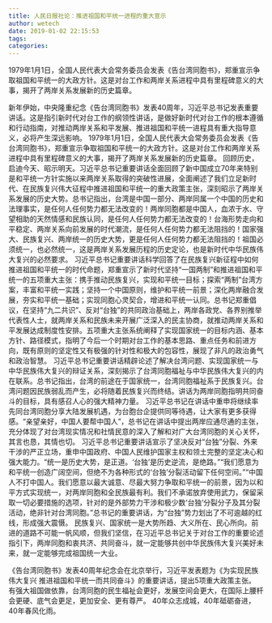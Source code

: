 ```yaml
---
title: 人民日报社论：推进祖国和平统一进程的重大宣示
author: wetech
date: 2019-01-02 22:15:53
tags: 
categories: 
---
```

1979年1月1日，全国人民代表大会常务委员会发表《告台湾同胞书》，郑重宣示争取祖国和平统一的大政方针。这是对台工作和两岸关系进程中具有里程碑意义的大事，揭开了两岸关系发展新的历史篇章。
<!-- more -->
新年伊始，中央隆重纪念《告台湾同胞书》发表40周年，习近平总书记发表重要讲话。这是指引新时代对台工作的纲领性讲话，是做好新时代对台工作的根本遵循和行动指南，对推动两岸关系和平发展、推进祖国和平统一进程具有重大指导意义，必将产生深远影响。
1979年1月1日，全国人民代表大会常务委员会发表《告台湾同胞书》，郑重宣示争取祖国和平统一的大政方针。这是对台工作和两岸关系进程中具有里程碑意义的大事，揭开了两岸关系发展新的历史篇章。
回顾历史，启迪今天、昭示明天。习近平总书记重要讲话全面回顾了新中国成立70年来特别是和平统一方针实施以来两岸关系取得的突破性进展，全面阐述了我们立足新时代、在民族复兴伟大征程中推进祖国和平统一的重大政策主张，深刻昭示了两岸关系发展的历史大势。总书记指出，台湾是中国一部分、两岸同属一个中国的历史和法理事实，是任何人任何势力都无法改变的！两岸同胞都是中国人，血浓于水、守望相助的天然情感和民族认同，是任何人任何势力都无法改变的！台海形势走向和平稳定、两岸关系向前发展的时代潮流，是任何人任何势力都无法阻挡的！国家强大、民族复兴、两岸统一的历史大势，更是任何人任何势力都无法阻挡的！祖国必须统一，也必然统一，这是两岸关系发展历程的历史定论，也是新时代中华民族伟大复兴的必然要求。
习近平总书记重要讲话科学回答了在民族复兴新征程中如何推进祖国和平统一的时代命题，郑重宣示了新时代坚持“一国两制”和推进祖国和平统一的五项重大主张：携手推动民族复兴，实现和平统一目标；探索“两制”台湾方案，丰富和平统一实践；坚持一个中国原则，维护和平统一前景；深化两岸融合发展，夯实和平统一基础；实现同胞心灵契合，增进和平统一认同。总书记郑重倡议，在坚持“九二共识”、反对“台独”的共同政治基础上，两岸各政党、各界别推举代表性人士，就两岸关系和民族未来开展广泛深入的民主协商，就推动两岸关系和平发展达成制度性安排。五项重大主张系统阐释了实现国家统一的目标内涵、基本方针、路径模式，指明了今后一个时期对台工作的基本思路、重点任务和前进方向，既有原则的坚定性又有极强的针对性和极大的包容性，展现了非凡的政治勇气和政治智慧。
习近平总书记重要讲话精辟论述了解决台湾问题、实现国家统一与中华民族伟大复兴的辩证关系，深刻揭示了台湾同胞福祉与中华民族伟大复兴的内在联系。总书记指出，台湾的前途在于国家统一，台湾同胞福祉系于民族复兴。台湾问题因民族弱乱而产生，必将随着民族复兴而终结。讲话为两岸同胞指明共同奋斗的目标，具有感召人心的强大精神力量。
习近平总书记在讲话中重申将继续率先同台湾同胞分享大陆发展机遇，为台胞台企提供同等待遇，让大家有更多获得感。“亲望亲好，中国人要帮中国人”，总书记在讲话中提出两岸应通尽通的主张，充分体现了对台湾现实情况和社情民意的深入了解和对广大台湾同胞的关心关怀，其言也恳，其情也切。
习近平总书记重要讲话宣示了坚决反对“台独”分裂、外来干涉的严正立场，重申中国政府、中国人民维护国家主权和领土完整的坚定决心和强大能力。“统一是历史大势，是正道。‘台独’是历史逆流，是绝路。”“我们愿意为和平统一创造广阔空间，但绝不为各种形式的‘台独’分裂活动留下任何空间。”“中国人不打中国人。我们愿意以最大诚意、尽最大努力争取和平统一的前景，因为以和平方式实现统一，对两岸同胞和全民族最有利。我们不承诺放弃使用武力，保留采取一切必要措施的选项，针对的是外部势力干涉和极少数‘台独’分裂分子及其分裂活动，绝非针对台湾同胞。”总书记的重要讲话，为“台独”势力划出了不可逾越的红线，形成强大震慑。
民族复兴、国家统一是大势所趋、大义所在、民心所向。前进的道路不可能一帆风顺，但我们坚信，在习近平总书记关于对台工作的重要论述指引下，两岸同胞和衷共济、共同奋斗，就一定能够共创中华民族伟大复兴美好未来，就一定能够完成祖国统一大业。
 
 
《告台湾同胞书》发表40周年纪念会在北京举行，习近平发表题为《为实现民族伟大复兴 推进祖国和平统一而共同奋斗》的重要讲话，提出5项重大政策主张。
有强大祖国做依靠，台湾同胞的民生福祉会更好，发展空间会更大，在国际上腰杆会更硬、底气会更足，更加安全、更有尊严。
40年众志成城，40年砥砺奋进，40年春风化雨。
